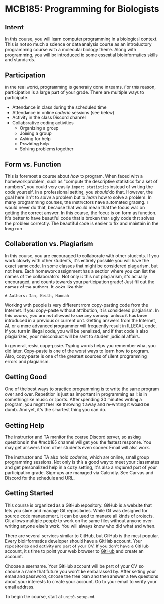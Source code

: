 MCB185: Programming for Biologists
==================================

## Intent ##

In this course, you will learn computer programming in a biological context.
This is not so much a science or data analysis course as an introductory
programming course with a molecular biology theme. Along with programming, you
will be introduced to some essential bioinformatics skills and standards.

## Participation ##

In the real world, programming is generally done in teams. For this reason,
participation is a large part of your grade. There are multiple ways to
participate.

+ Attendance in class during the scheduled time
+ Attendance in online _coderie_ sessions (see below)
+ Activity in the class Discord channel
+ Collaborative coding activities
	+ Organizing a group
	+ Joining a group
	+ Asking for help
	+ Providing help
	+ Solving problems together

## Form vs. Function ##

This is foremost a course about _how_ to program. When faced with a homework
problem, such as "compute the descriptive statistics for a set of numbers", you
could very easily `import statistics` instead of writing the code yourself. In
a professional setting, you _should_ do that. However, the goal here isn't to
_solve_ a problem but to _learn_ how to solve a problem. In many programming
courses, the instructors have automated grading. I would never do that, because
that would mean that the focus was on getting the correct answer. In this
course, the focus is on form as function. It's better to have beautiful code
that is broken than ugly code that solves the problem correctly. The beautiful
code is easier to fix and maintain in the long run.

## Collaboration vs. Plagiarism ##

In this course, you are encouraged to collaborate with other students. If you
work closely with other students, it's entirely possible you will have the
exact same code. In some classes that might be considered plagiarism, but not
here. Each homework assignment has a section where you can list the names of
the collaborators. Not only is this not plagiarism, it's actually encouraged,
and counts towards your participation grade! Just fill out the names of the
authors. It looks like this:

```
# Authors: Ian, Keith, Hannah
```

Working with people is very different from copy-pasting code from the Internet.
If you copy-paste without attribution, it is considered plagiarism. In this
course, you are not allowed to use any concept unless it has been introduced in
a previous or current unit. Getting answers from the Internet, AI, or a more
advanced programmer will frequently result in ILLEGAL code. If you turn in
illegal code, you will be penalized, and if that code is also plagiarized, your
misconduct will be sent to student judicial affairs.

In general, resist copy-paste. Typing words helps you remember what you did
later. Copy-paste is one of the worst ways to learn how to program. Also,
copy-paste is one of the greatest sources of silent programming errors and
plagiarism.

## Getting Good ##

One of the best ways to practice programming is to write the same program over
and over. Repetition is just as important in programming as it is in something
like music or sports. After spending 30 minutes writing a program, you might
feel like throwing it away and re-writing it would be dumb. And yet, it's the
smartest thing you can do.

## Getting Help ##

The instructor and TA monitor the course Discord server, so asking questions in
the #mcb185 channel will get you the fastest response. You may get answers from
other students even sooner. Email will also work.

The instructor and TA also hold _coderies_, which are online, small group
programming sessions. Not only is this a good way to meet your classmates and
get personalized help in a cozy setting, it's also a _required_ part of your
participation grade. Sign-ups are managed via Calendly. See Canvas and Discord
for the schedule and URL.

## Getting Started ##

This course is organized as a GitHub repository. GitHub is a website that lets
you store and manage Git repositories. While Git was designed for source code
management, it can be used to manage all kinds of projects. Git allows multiple
people to work on the same files without anyone over-writing anyone else's
work. You will always know who did what and when.

There are several services similar to GitHub, but GitHub is the most popular.
Every bioinformatics developer should have a GitHub account. Your repositories
and activity are part of your CV. If you don't have a GitHub account, it's time
to point your web browser to [GitHub](https://github.com) and create an
account.

Choose a username. Your GitHub account will be part of your CV, so choose a
name that future you won't be embarassed by. After setting your email and
password, choose the free plan and then answer a few questions about your
interests to create your account. Go to your email to verify your email
address.

To begin the course, start at `unit0-setup.md`.
